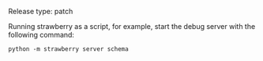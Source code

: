Release type: patch

Running strawberry as a script, for example, start the debug server with the following command:

```shell
python -m strawberry server schema
```